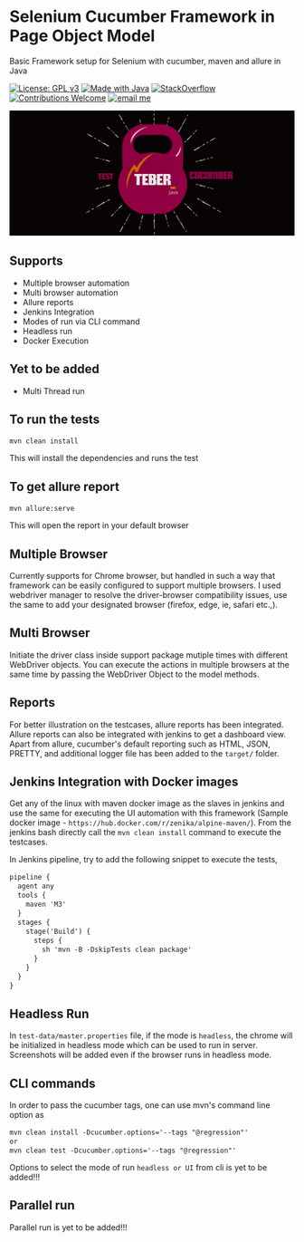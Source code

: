 # Selenium Cucumber Framework in Page Object Model

Basic Framework setup for Selenium with cucumber, maven and allure in Java

[![License: GPL v3](https://img.shields.io/badge/License-GPLv3-blue.svg)](LICENSE)
[![Made with Java](https://img.shields.io/badge/Made%20with-Java-red.svg)](https://www.java.com/en/)
[![StackOverflow](http://img.shields.io/badge/Stack%20Overflow-Ask-blue.svg)]( https://stackoverflow.com/users/10505289/naresh-sekar )
[![Contributions Welcome](https://img.shields.io/badge/Contributions-Welcome-brightgreen.svg)](CONTRIBUTING.md)
[![email me](https://img.shields.io/badge/Contact-Email-green.svg)](nareshnavinash@gmail.com)



![alt text](src/test/java/support/Teber_Java.png)



## Supports
* Multiple browser automation
* Multi browser automation
* Allure reports
* Jenkins Integration
* Modes of run via CLI command
* Headless run
* Docker Execution

## Yet to be added
* Multi Thread run

## To run the tests
```
mvn clean install
```
This will install the dependencies and runs the test

## To get allure report
```
mvn allure:serve
```
This will open the report in your default browser

## Multiple Browser
Currently supports for Chrome browser, but handled in such a way that framework can be easily configured to support multiple browsers. I used webdriver manager to resolve the driver-browser compatibility issues, use the same to add your designated browser (firefox, edge, ie, safari etc.,).

## Multi Browser
Initiate the driver class inside support package mutiple times with different WebDriver objects. You can execute the actions in multiple browsers at the same time by passing the WebDriver Object to the model methods.

## Reports
For better illustration on the testcases, allure reports has been integrated. Allure reports can also be integrated with jenkins to get a dashboard view. Apart from allure, cucumber's default reporting such as HTML, JSON, PRETTY, and additional logger file has been added to the `target/` folder.

## Jenkins Integration with Docker images
Get any of the linux with maven docker image as the slaves in jenkins and use the same for executing the UI automation with this framework (Sample docker image - `https://hub.docker.com/r/zenika/alpine-maven/`). From the jenkins bash directly call the `mvn clean install` command to execute the testcases.

In Jenkins pipeline, try to add the following snippet to execute the tests,
```
pipeline {
  agent any
  tools {
    maven 'M3'
  }
  stages {
    stage('Build') {
      steps {
        sh 'mvn -B -DskipTests clean package'
      }
    }
  }
}
```

## Headless Run
In `test-data/master.properties` file, if the mode is `headless`, the chrome will be initialized in headless mode which can be used to run in server. Screenshots will be added even if the browser runs in headless mode.

## CLI commands
In order to pass the cucumber tags, one can use mvn's command line option as 
```
mvn clean install -Dcucumber.options='--tags "@regression"'
or
mvn clean test -Dcucumber.options='--tags "@regression"'
```
Options to select the mode of run `headless or UI` from cli is yet to be added!!!

## Parallel run 
Parallel run is yet to be added!!!
